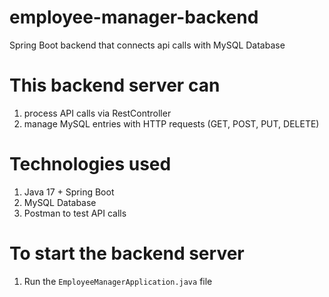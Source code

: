 # employee-manager-backend
Spring Boot backend that connects api calls with MySQL Database

# This backend server can
1. process API calls via RestController
2. manage MySQL entries with HTTP requests (GET, POST, PUT, DELETE)

# Technologies used
1. Java 17 + Spring Boot
2. MySQL Database
3. Postman to test API calls

# To start the backend server
1. Run the ```EmployeeManagerApplication.java``` file
